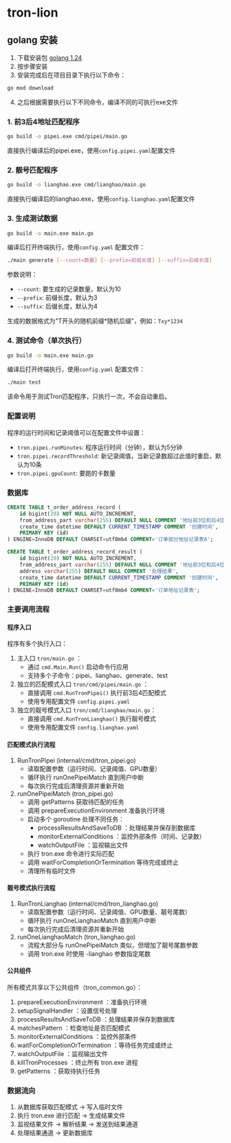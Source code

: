 # tron-lion

## golang 安装
1. 下载安装包 [golang 1.24](https://go.dev/dl/go1.24.1.windows-amd64.msi)
2. 按步骤安装
3. 安装完成后在项目目录下执行以下命令：
```bash
go mod download
```
4. 之后根据需要执行以下不同命令，编译不同的可执行exe文件

### 1. 前3后4地址匹配程序

```bash
go build -o pipei.exe cmd/pipei/main.go
```
直接执行编译后的pipei.exe，使用`config.pipei.yaml`配置文件
### 2. 靓号匹配程序

```bash
go build -o lianghao.exe cmd/lianghao/main.go
```
直接执行编译后的lianghao.exe，使用`config.lianghao.yaml`配置文件

### 3. 生成测试数据

```bash
go build -o main.exe main.go
```
 编译后打开终端执行，使用`config.yaml` 配置文件：
```bash
./main generate [--count=数量] [--prefix=前缀长度] [--suffix=后缀长度]
```

参数说明：
- `--count`: 要生成的记录数量，默认为10
- `--prefix`: 前缀长度，默认为3
- `--suffix`: 后缀长度，默认为4

生成的数据格式为"T开头的随机前缀*随机后缀"，例如：`Txy*1234`

### 4. 测试命令（单次执行）

```bash
go build -o main.exe main.go
```
 编译后打开终端执行，使用`config.yaml` 配置文件：
```bash
./main test
```

该命令用于测试Tron匹配程序，只执行一次，不会自动重启。

### 配置说明

程序的运行时间和记录阈值可以在配置文件中设置：

- `tron.pipei.runMinutes`: 程序运行时间（分钟），默认为5分钟
- `tron.pipei.recordThreshold`: 新记录阈值，当新记录数超过此值时重启，默认为10条
- `tron.pipei.gpuCount`: 要跑的卡数量

### 数据库
``` sql
CREATE TABLE t_order_address_record (
    id bigint(20) NOT NULL AUTO_INCREMENT,
    from_address_part varchar(255) DEFAULT NULL COMMENT '地址前3位和后4位',
    create_time datetime DEFAULT CURRENT_TIMESTAMP COMMENT '创建时间',
    PRIMARY KEY (id)
) ENGINE=InnoDB DEFAULT CHARSET=utf8mb4 COMMENT='订单部分地址记录表A';

CREATE TABLE t_order_address_record_result (
    id bigint(20) NOT NULL AUTO_INCREMENT,
    from_address_part varchar(255) DEFAULT NULL COMMENT '地址前3位和后4位',
    address varchar(255) DEFAULT NULL COMMENT '处理结果',
    create_time datetime DEFAULT CURRENT_TIMESTAMP COMMENT '创建时间',
    PRIMARY KEY (id)
) ENGINE=InnoDB DEFAULT CHARSET=utf8mb4 COMMENT='订单地址记录表';
```

### 主要调用流程

#### 程序入口
程序有多个执行入口：
1. 主入口 `tron/main.go` ：
   - 通过 `cmd.Main.Run()` 启动命令行应用
   - 支持多个子命令：pipei、lianghao、generate、test
2. 独立的匹配模式入口 `tron/cmd/pipei/main.go` ：
   - 直接调用 `cmd.RunTronPipei()` 执行前3后4匹配模式
   - 使用专用配置文件 `config.pipei.yaml`
3. 独立的靓号模式入口 `tron/cmd/lianghao/main.go`：
   - 直接调用 `cmd.RunTronLianghao()` 执行靓号模式
   - 使用专用配置文件 `config.lianghao.yaml`

#### 匹配模式执行流程
1. RunTronPipei (internal/cmd/tron_pipei.go)
   - 读取配置参数（运行时间、记录阈值、GPU数量）
   - 循环执行 runOnePipeiMatch 直到用户中断
   - 每次执行完成后清理资源并重新开始
2. runOnePipeiMatch (tron_pipei.go)
   - 调用 getPatterns 获取待匹配的任务
   - 调用 prepareExecutionEnvironment 准备执行环境
   - 启动多个 goroutine 处理不同任务：
     - processResultsAndSaveToDB ：处理结果并保存到数据库
     - monitorExternalConditions ：监控外部条件（时间、记录数）
     - watchOutputFile ：监视输出文件
   - 执行 tron.exe 命令进行实际匹配
   - 调用 waitForCompletionOrTermination 等待完成或终止
   - 清理所有临时文件

#### 靓号模式执行流程
1. RunTronLianghao (internal/cmd/tron_lianghao.go)
   - 读取配置参数（运行时间、记录阈值、GPU数量、靓号尾数）
   - 循环执行 runOneLianghaoMatch 直到用户中断
   - 每次执行完成后清理资源并重新开始
2. runOneLianghaoMatch (tron_lianghao.go)
   - 流程大部分与 runOnePipeiMatch 类似，但增加了靓号尾数参数
   - 调用 tron.exe 时使用 -lianghao 参数指定尾数

#### 公共组件
所有模式共享以下公共组件（tron_common.go）：
1. prepareExecutionEnvironment ：准备执行环境
2. setupSignalHandler ：设置信号处理
3. processResultsAndSaveToDB ：处理结果并保存到数据库
4. matchesPattern ：检查地址是否匹配模式
5. monitorExternalConditions ：监控外部条件
6. waitForCompletionOrTermination ：等待任务完成或终止
7. watchOutputFile ：监视输出文件
8. killTronProcesses ：终止所有 tron.exe 进程
9. getPatterns ：获取待执行任务

### 数据流向
1. 从数据库获取匹配模式 → 写入临时文件
2. 执行 tron.exe 进行匹配 → 生成结果文件
3. 监视结果文件 → 解析结果 → 发送到结果通道
4. 处理结果通道 → 更新数据库
